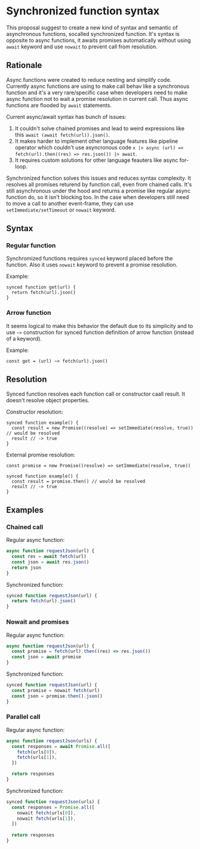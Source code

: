 # Synchronized function syntax

This proposal suggest to create a new kind of syntax and semantic of asynchronous functions, socalled synchronized function. It's syntax is opposite to async functions, it awaits promises automatically without using `await` keyword and use `nowait` to prevent call from resolution.

## Rationale

Async functions were created to reduce nesting and simplify code. Currently async functions are using to make call behav like a synchronous function and it's a very rare/specific case when developers need to make async function not to wait a promise resolution in current call. Thus async functions are flooded by `await` statements.

Current async/await syntax has bunch of issues:

1. It couldn't solve chained promises and lead to weird expressions like this `await (await fetch(url)).json()`.
2. It makes harder to implement other language features like pipeline operator which couldn't use asyncronous code `x |> async (url) => fetch(url).then((res) => res.json()) |> await`.
3. It requires custom solutions for other language feauters like async for-loop.

Synchronized function solves this issues and reduces syntax complexity. It resolves all promises returend by function call, even from chained calls. It's still asynchronous under the hood and returns a promise like regular async function do, so it isn't blocking too. In the case when developers still need to move a call to another event-frame, they can use `setImmediate/setTimeout` or `nowait` keyword.

## Syntax

### Regular function

Synchromized functions requires `synced` keyword placed before the function. Also it uses `nowait` keyword to prevent a promise resolution.

Example:

```
synced function get(url) {
  return fetch(url).json()
}
```

### Arrow function

It seems logical to make this behavior the default due to its simplicity and to use `~>` construction for synced function definition of arrow function (instead of a keyword).

Example:
```
const get = (url) ~> fetch(url).json()
```

## Resolution

Synced function resolves each function call or constructor caall result. It doesn't resolve object properties.

Constructor resolution:
```
synced function example() {
  const result = new Promise((resolve) => setImmediate(resolve, true)) // would be resolved
  result // -> true
}
```

External promise resolution:
```
const promise = new Promise((resolve) => setImmediate(resolve, true))

synced function example() {
  const result = promise.then() // would be resolved
  result // -> true
}
```

## Examples

### Chained call

Regular async function:
```js
async function requestJson(url) {
  const res = await fetch(url)
  const json = await res.json()
  return json
}
```

Synchronized function:
```js
synced function requestJson(url) {
  return fetch(url).json()
}
```

### Nowait and promises

Regular async function:
```js
async function requestJson(url) {
  const promise = fetch(url).then((res) => res.json())
  const json = await promise
}
```

Synchronized function:
```js
synced function requestJson(url) {
  const promise = nowait fetch(url)
  const json = promise.then().json()
}
```

### Parallel call

Regular async function:
```js
async function requestJson(urls) {
  const responses = await Promise.all([
    fetch(urls[0]),
    fetch(urls[1]),
  ])

  return responses
}
```

Synchronized function:
```js
synced function requestJson(urls) {
  const responses = Promise.all([
    nowait fetch(urls[0]),
    nowait fetch(urls[1]),
  ])
  
  return responses
}
```
